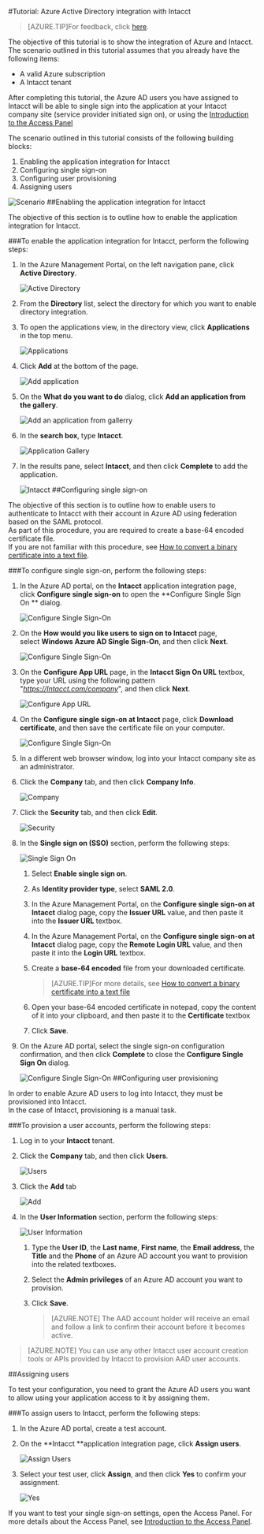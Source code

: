 <properties 
    pageTitle="Tutorial: Azure Active Directory integration with Intacct | Windows Azure" 
    description="Learn how to use Intacct with Azure Active Directory to enable single sign-on, automated provisioning, and more!" 
    services="active-directory" 
    authors="jeevansd"  
    documentationCenter="na" 
    manager="stevenpo"/>
<tags
	ms.service="active-directory"
	ms.date="01/14/2016"
	wacn.date=""/>

#Tutorial: Azure Active Directory integration with Intacct
>[AZURE.TIP]For feedback, click [here](http://go.microsoft.com/fwlink/?LinkId=528190).
  
The objective of this tutorial is to show the integration of Azure and Intacct.  
The scenario outlined in this tutorial assumes that you already have the following items:

-   A valid Azure subscription
-   A Intacct tenant
  
After completing this tutorial, the Azure AD users you have assigned to Intacct will be able to single sign into the application at your Intacct company site (service provider initiated sign on), or using the [Introduction to the Access Panel](https://msdn.microsoft.com/zh-cn/library/dn308586) 
  
The scenario outlined in this tutorial consists of the following building blocks:

1.  Enabling the application integration for Intacct
2.  Configuring single sign-on
3.  Configuring user provisioning
4.  Assigning users

![Scenario](./media/active-directory-saas-intacct-tutorial/IC790030.png "Scenario")
##Enabling the application integration for Intacct
  
The objective of this section is to outline how to enable the application integration for Intacct.

###To enable the application integration for Intacct, perform the following steps:

1.  In the Azure Management Portal, on the left navigation pane, click **Active Directory**.

    ![Active Directory](./media/active-directory-saas-intacct-tutorial/IC700993.png "Active Directory")

2.  From the **Directory** list, select the directory for which you want to enable directory integration.

3.  To open the applications view, in the directory view, click **Applications** in the top menu.

    ![Applications](./media/active-directory-saas-intacct-tutorial/IC700994.png "Applications")

4.  Click **Add** at the bottom of the page.

    ![Add application](./media/active-directory-saas-intacct-tutorial/IC749321.png "Add application")

5.  On the **What do you want to do** dialog, click **Add an application from the gallery**.

    ![Add an application from gallerry](./media/active-directory-saas-intacct-tutorial/IC749322.png "Add an application from gallerry")

6.  In the **search box**, type **Intacct**.

    ![Application Gallery](./media/active-directory-saas-intacct-tutorial/IC790031.png "Application Gallery")

7.  In the results pane, select **Intacct**, and then click **Complete** to add the application.

    ![Intacct](./media/active-directory-saas-intacct-tutorial/IC790032.png "Intacct")
##Configuring single sign-on
  
The objective of this section is to outline how to enable users to authenticate to Intacct with their account in Azure AD using federation based on the SAML protocol.  
As part of this procedure, you are required to create a base-64 encoded certificate file.  
If you are not familiar with this procedure, see [How to convert a binary certificate into a text file](http://youtu.be/PlgrzUZ-Y1o).

###To configure single sign-on, perform the following steps:

1.  In the Azure AD portal, on the **Intacct** application integration page, click **Configure single sign-on** to open the **Configure Single Sign On ** dialog.

    ![Configure Single Sign-On](./media/active-directory-saas-intacct-tutorial/IC790033.png "Configure Single Sign-On")

2.  On the **How would you like users to sign on to Intacct** page, select **Windows Azure AD Single Sign-On**, and then click **Next**.

    ![Configure Single Sign-On](./media/active-directory-saas-intacct-tutorial/IC790034.png "Configure Single Sign-On")

3.  On the **Configure App URL** page, in the **Intacct Sign On URL** textbox, type your URL using the following pattern "*https://Intacct.com/company*", and then click **Next**.

    ![Configure App URL](./media/active-directory-saas-intacct-tutorial/IC790035.png "Configure App URL")

4.  On the **Configure single sign-on at Intacct** page, click **Download certificate**, and then save the certificate file on your computer.

    ![Configure Single Sign-On](./media/active-directory-saas-intacct-tutorial/IC790036.png "Configure Single Sign-On")

5.  In a different web browser window, log into your Intacct company site as an administrator.

6.  Click the **Company** tab, and then click **Company Info**.

    ![Company](./media/active-directory-saas-intacct-tutorial/IC790037.png "Company")

7.  Click the **Security** tab, and then click **Edit**.

    ![Security](./media/active-directory-saas-intacct-tutorial/IC790038.png "Security")

8.  In the **Single sign on (SSO)** section, perform the following steps:

    ![Single Sign On](./media/active-directory-saas-intacct-tutorial/IC790039.png "Single Sign On")

    1.  Select **Enable single sign on**.
    2.  As **Identity provider type**, select **SAML 2.0**.
    3.  In the Azure Management Portal, on the **Configure single sign-on at Intacct** dialog page, copy the **Issuer URL** value, and then paste it into the **Issuer URL** textbox.
    4.  In the Azure Management Portal, on the **Configure single sign-on at Intacct** dialog page, copy the **Remote Login URL** value, and then paste it into the **Login URL** textbox.
    5.  Create a **base-64 encoded** file from your downloaded certificate.
        
		>[AZURE.TIP]For more details, see [How to convert a binary certificate into a text file](http://youtu.be/PlgrzUZ-Y1o)

    6.  Open your base-64 encoded certificate in notepad, copy the content of it into your clipboard, and then paste it to the **Certificate** textbox
    7.  Click **Save**.

9.  On the Azure AD portal, select the single sign-on configuration confirmation, and then click **Complete** to close the **Configure Single Sign On** dialog.

    ![Configure Single Sign-On](./media/active-directory-saas-intacct-tutorial/IC790040.png "Configure Single Sign-On")
##Configuring user provisioning
  
In order to enable Azure AD users to log into Intacct, they must be provisioned into Intacct.  
In the case of Intacct, provisioning is a manual task.

###To provision a user accounts, perform the following steps:

1.  Log in to your **Intacct** tenant.

2.  Click the **Company** tab, and then click **Users**.

    ![Users](./media/active-directory-saas-intacct-tutorial/IC790041.png "Users")

3.  Click the **Add** tab

    ![Add](./media/active-directory-saas-intacct-tutorial/IC790042.png "Add")

4.  In the **User Information** section, perform the following steps:

    ![User Information](./media/active-directory-saas-intacct-tutorial/IC790043.png "User Information")

    1.  Type the **User ID**, the **Last name**, **First name**, the **Email address**, the **Title** and the **Phone** of an Azure AD account you want to provision into the related textboxes.
    2.  Select the **Admin privileges** of an Azure AD account you want to provision.
    3.  Click **Save**.
        
		>[AZURE.NOTE] The AAD account holder will receive an email and follow a link to confirm their account before it becomes active.

>[AZURE.NOTE] You can use any other Intacct user account creation tools or APIs provided by Intacct to provision AAD user accounts.

##Assigning users
  
To test your configuration, you need to grant the Azure AD users you want to allow using your application access to it by assigning them.

###To assign users to Intacct, perform the following steps:

1.  In the Azure AD portal, create a test account.

2.  On the **Intacct **application integration page, click **Assign users**.

    ![Assign Users](./media/active-directory-saas-intacct-tutorial/IC790044.png "Assign Users")

3.  Select your test user, click **Assign**, and then click **Yes** to confirm your assignment.

    ![Yes](./media/active-directory-saas-intacct-tutorial/IC767830.png "Yes")
  
If you want to test your single sign-on settings, open the Access Panel. For more details about the Access Panel, see [Introduction to the Access Panel](/documentation/articles/active-directory-saas-access-panel-introduction).